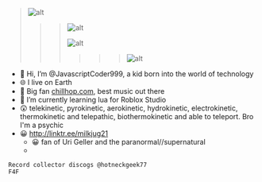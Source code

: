 > ![alt](https://geo-media.beatport.com/image_size/500x500/8483b70c-011d-4262-ada6-d735d78146fe.jpg "my profile PiCtUrE")
> 
>> > ![alt](https://i1.sndcdn.com/artworks-000167181777-9fvipy-t500x500.jpg "my profile PiCtUrE")
>> > 
>>> ![alt](https://f4.bcbits.com/img/a1725317506_5.jpg "my profile PiCtUrE")
>>> >>> ![alt](https://chillhop.com/wp-content/uploads/2020/08/3a92d38d5b2605bb47bbd4593e61cfd17ca7cf98.jpg "my profile PiCtUrE")
- 👋 Hi, I’m @JavascriptCoder999, a kid born into the world of technology
- 🌐 I live on Earth
- 👀 Big fan [chillhop.com](chillhop.com), best music out there
- 🌱 I’m currently learning lua for Roblox Studio
- 😲 telekinetic, pyrokinetic, aerokinetic, hydrokinetic, electrokinetic, thermokinetic and telepathic, biothermokinetic and able to teleport. Bro I'm a psychic
- 😀 http://linktr.ee/milkjug21
  - 😀 fan of Uri Geller and the paranormal//supernatural 
  - 
~~~~
Record collector discogs @hotneckgeek77
F4F
